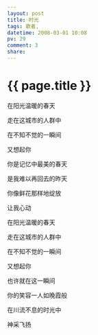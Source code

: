 ```yaml
---
layout: post
title: 时光
tags: 歌者,
datetime: 2008-03-01 10:08
pv: 29
comment: 3
share: 
---
```


{{ page.title }}
================

 <p> </p><p>在阳光温暖的春天</p><p>走在这城市的人群中</p><p>在不知不觉的一瞬间</p><p>又想起你</p><p>你是记忆中最美的春天</p><p>是我难以再回去的昨天</p><p>你像鲜花那样地绽放</p><p>让我心动</p><p>在阳光温暖的春天</p><p>走在这城市的人群中</p><p>在不知不觉的一瞬间</p><p>又想起你</p><p>也许就在这一瞬间</p><p>你的笑容一人如晚霞般</p><p>在川流不息的时光中</p><p>神采飞扬</p> 

